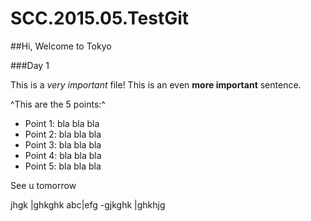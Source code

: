 # SCC.2015.05.TestGit

##Hi, Welcome to Tokyo

###Day 1

This is a *very important* file!
This is an even **more important** sentence.

^This are the 5 points:^

- Point 1: bla bla bla
- Point 2: bla bla bla
- Point 3: bla bla bla
- Point 4: bla bla bla
- Point 5: bla bla bla
 
See u tomorrow

jhgk |ghkghk
abc|efg
-gjkghk |ghkhjg
